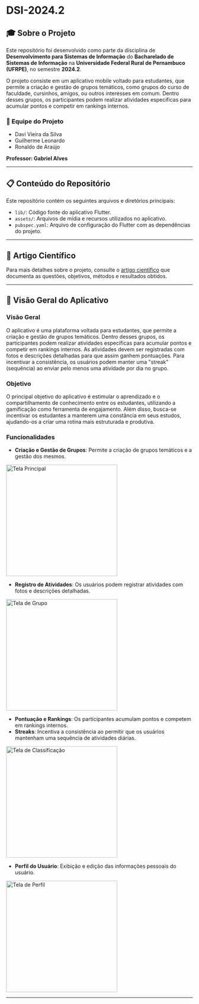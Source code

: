 # DSI-2024.2

## 🎓 **Sobre o Projeto**
Este repositório foi desenvolvido como parte da disciplina de **Desenvolvimento para Sistemas de Informação** do **Bacharelado de Sistemas de Informação** na **Universidade Federal Rural de Pernambuco (UFRPE)**, no semestre **2024.2**.

O projeto consiste em um aplicativo mobile voltado para estudantes, que permite a criação e gestão de grupos temáticos, como grupos do curso de faculdade, cursinhos, amigos, ou outros interesses em comum. Dentro desses grupos, os participantes podem realizar atividades específicas para acumular pontos e competir em rankings internos.

### 👥 Equipe do Projeto
- Davi Vieira da Silva
- Guilherme Leonardo
- Ronaldo de Araújo

**Professor: Gabriel Alves**

---

## 📋 **Conteúdo do Repositório**
Este repositório contém os seguintes arquivos e diretórios principais:

- `lib/`: Código fonte do aplicativo Flutter.
- `assets/`: Arquivos de mídia e recursos utilizados no aplicativo.
- `pubspec.yaml`: Arquivo de configuração do Flutter com as dependências do projeto.

---

## 📄 **Artigo Científico**
Para mais detalhes sobre o projeto, consulte o [artigo científico](https://docs.google.com/document/d/1Wsb2ZdVZy8hvLGr82v3Cs0ESxvbr65g-y7KSkqC_o1w/edit?usp=sharing) que documenta as questões, objetivos, métodos e resultados obtidos.

---

## 📱 **Visão Geral do Aplicativo**

### Visão Geral
O aplicativo é uma plataforma voltada para estudantes, que permite a criação e gestão de grupos temáticos. Dentro desses grupos, os participantes podem realizar atividades específicas para acumular pontos e competir em rankings internos. As atividades devem ser registradas com fotos e descrições detalhadas para que assim ganhem pontuações. Para incentivar a consistência, os usuários podem manter uma "streak" (sequência) ao enviar pelo menos uma atividade por dia no grupo.

### Objetivo
O principal objetivo do aplicativo é estimular o aprendizado e o compartilhamento de conhecimento entre os estudantes, utilizando a gamificação como ferramenta de engajamento. Além disso, busca-se incentivar os estudantes a manterem uma constância em seus estudos, ajudando-os a criar uma rotina mais estruturada e produtiva.

### Funcionalidades
- **Criação e Gestão de Grupos**: Permite a criação de grupos temáticos e a gestão dos mesmos.

<img src="assets/home.png" alt="Tela Principal" width="300"/>

- **Registro de Atividades**: Os usuários podem registrar atividades com fotos e descrições detalhadas.

<img src="assets/group.png" alt="Tela de Grupo" width="300"/>

- **Pontuação e Rankings**: Os participantes acumulam pontos e competem em rankings internos.
- **Streaks**: Incentiva a consistência ao permitir que os usuários mantenham uma sequência de atividades diárias.

<img src="assets/ranking.png" alt="Tela de Classificação" width="300"/>

- **Perfil do Usuário**: Exibição e edição das informações pessoais do usuário.

<img src="assets/profile.png" alt="Tela de Perfil" width="300"/>

---
